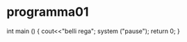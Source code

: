 programma01
===========
int main ()
{
     cout<<"belli rega";
     system ("pause"); 
     return 0;
    }
